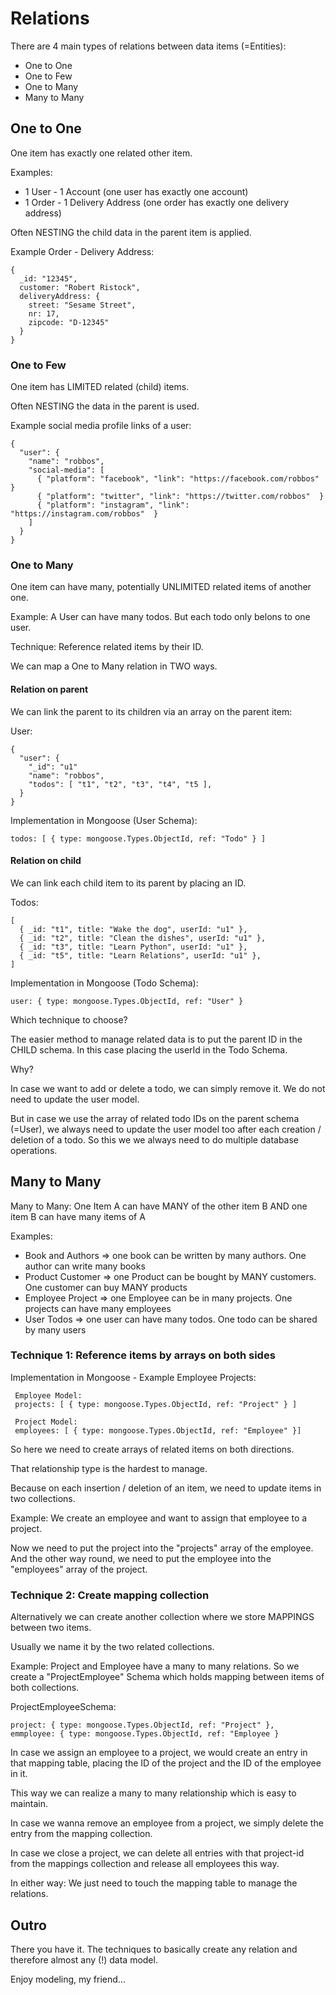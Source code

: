 # Relations

There are 4 main types of relations between data items (=Entities):

- One to One
- One to Few
- One to Many
- Many to Many


## One to One 

One item has exactly one related other item.

Examples: 
- 1 User - 1 Account (one user has exactly one account)
- 1 Order - 1 Delivery Address (one order has exactly one delivery address)


Often NESTING the child data in the parent item is applied.

Example Order - Delivery Address:
```
{
  _id: "12345",
  customer: "Robert Ristock",
  deliveryAddress: {
    street: "Sesame Street",
    nr: 17,
    zipcode: "D-12345"
  }
}
```

### One to Few

One item has LIMITED related (child) items.

Often NESTING the data in the parent is used.

Example social media profile links of a user:

```
{
  "user": {
    "name": "robbos",
    "social-media": [
      { "platform": "facebook", "link": "https://facebook.com/robbos"  }
      { "platform": "twitter", "link": "https://twitter.com/robbos"  }
      { "platform": "instagram", "link": "https://instagram.com/robbos"  }
    ]
  }
}
```


### One to Many

One item can have many, potentially UNLIMITED related items of another one.

Example: A User can have many todos. But each todo only belons to one user.

Technique: Reference related items by their ID.

We can map a One to Many relation in TWO ways.

#### Relation on parent

We can link the parent to its children via an array on the parent item:

User:
```
{
  "user": {
    "_id": "u1"
    "name": "robbos",
    "todos": [ "t1", "t2", "t3", "t4", "t5 ],
  }
}
```

Implementation in Mongoose (User Schema): 
``` 
todos: [ { type: mongoose.Types.ObjectId, ref: "Todo" } ]
```

#### Relation on child

We can link each child item to its parent by placing an ID.

Todos:
```
[
  { _id: "t1", title: "Wake the dog", userId: "u1" },
  { _id: "t2", title: "Clean the dishes", userId: "u1" },
  { _id: "t3", title: "Learn Python", userId: "u1" },
  { _id: "t5", title: "Learn Relations", userId: "u1" },
]
```

Implementation in Mongoose (Todo Schema):
``` 
user: { type: mongoose.Types.ObjectId, ref: "User" } 
```

Which technique to choose?

The easier method to manage related data is to put the parent ID in the CHILD schema. In this case placing the userId in the Todo Schema.

Why? 

In case we want to add or delete a todo, we can simply remove it. We do not need to update the user model.

But in case we use the array of related todo IDs on the parent schema (=User), we always need to update the user model too after each creation / deletion of a todo. So this we we always need to do multiple database operations.


## Many to Many

Many to Many: One Item A can have MANY of the other item B AND one item B can have many items of A

Examples:
- Book and Authors => one book can be written by many authors. One author can write many books
- Product Customer => one Product can be bought by MANY customers. One customer can buy MANY products
- Employee Project => one Employee can be in many projects. One projects can have many employees
- User Todos => one user can have many todos. One todo can be shared by many users

### Technique 1: Reference items by arrays on both sides

Implementation in Mongoose - Example Employee Projects: 
```
 Employee Model:
 projects: [ { type: mongoose.Types.ObjectId, ref: "Project" } ]

 Project Model:
 employees: [ { type: mongoose.Types.ObjectId, ref: "Employee" }]
```

So here we need to create arrays of related items on both directions.

That relationship type is the hardest to manage.

Because on each insertion / deletion of an item, we need to update items in two collections.

Example: We create an employee and want to assign that employee to a project.

Now we need to put the project into the "projects" array of the employee.
And the other way round, we need to put the employee into the "employees" array of the project.



### Technique 2: Create mapping collection

Alternatively we can create another collection where we store MAPPINGS between two items.

Usually we name it by the two related collections.

Example: Project and Employee have a many to many relations. So we create a "ProjectEmployee" Schema which holds mapping between items of both collections.

ProjectEmployeeSchema:
```
project: { type: mongoose.Types.ObjectId, ref: "Project" },
emmployee: { type: mongoose.Types.ObjectId, ref: "Employee }

```

In case we assign an employee to a project, we would create an entry in that mapping table, placing the ID of the project and the ID of the employee in it.

This way we can realize a many to many relationship which is easy to maintain.

In case we wanna remove an employee from a project, we simply delete the entry from the mapping collection.

In case we close a project, we can delete all entries with that project-id from the mappings collection and release all employees this way.

In either way: We just need to touch the mapping table to manage the relations.


## Outro

There you have it. The techniques to basically create any relation and therefore almost any (!) data model. 

Enjoy modeling, my friend...